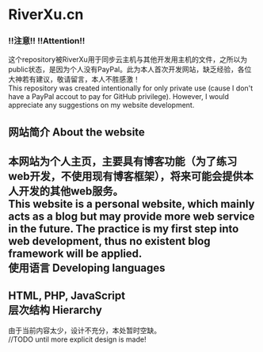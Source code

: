 RiverXu.cn
===================
### !!注意!!  !!Attention!!
这个repository被RiverXu用于同步云主机与其他开发用主机的文件，之所以为public状态，是因为个人没有PayPal。此为本人首次开发网站，缺乏经验，各位大神若有建议，敬请留言，本人不胜感激！<br />
This repository was created intentionally for only private use (cause I don't have a PayPal accout to pay for GitHub privilege). However, I would appreciate any suggestions on my website development.

网站简介  About the website
------------------
本网站为个人主页，主要具有博客功能（为了练习web开发，不使用现有博客框架），将来可能会提供本人开发的其他web服务。<br />
This website is a personal website, which mainly acts as a blog but may provide more web service in the future. The practice is my first step into web development, thus no existent blog framework will be applied. 
<br />
使用语言  Developing languages
------------------
HTML, PHP, JavaScript
<br />
层次结构  Hierarchy
------------------
由于当前内容太少，设计不充分，本处暂时空缺。<br />
//TODO until more explicit design is made!
<br />

